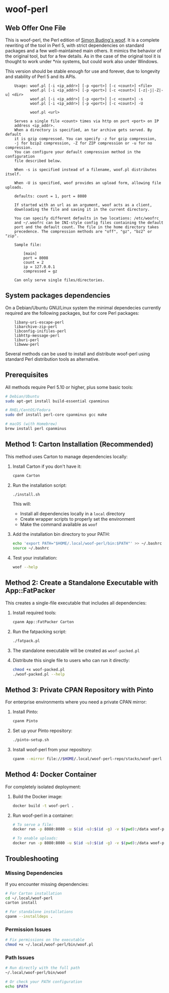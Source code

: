 # woof-perl

## Web Offer One File 

This is woof-perl, the Perl edition of [Simon Buding's woof](https://github.com/simon-budig/woof). 
It is a complete rewriting of the tool in Perl 5, with strict dependencies on standard packages
and a few well-maintained main others. 
It mimics the behavior of the original tool, but for a few details.
As in the case of the original tool it is thought to work under *nix systems, but could work 
also under Windows.

This version should be stable enough for use and forever, due to longevity and stability
of Perl 5 and its APIs.

```
    Usage: woof.pl [-i <ip_addr>] [-p <port>] [-c <count>] <file>
           woof.pl [-i <ip_addr>] [-p <port>] [-c <count>] [-z|-j|-Z|-u] <dir>
           woof.pl [-i <ip_addr>] [-p <port>] [-c <count>] -s
           woof.pl [-i <ip_addr>] [-p <port>] [-c <count>] -U
  
           woof.pl <url>

    Serves a single file <count> times via http on port <port> on IP
    address <ip_addr>.
    When a directory is specified, an tar archive gets served. By default
    it is gzip compressed. You can specify -z for gzip compression,
    -j for bzip2 compression, -Z for ZIP compression or -u for no compression.
    You can configure your default compression method in the configuration
    file described below.

    When -s is specified instead of a filename, woof.pl distributes itself.

    When -U is specified, woof provides an upload form, allowing file uploads.
  
    defaults: count = 1, port = 8080
  
    If started with an url as an argument, woof acts as a client,
    downloading the file and saving it in the current directory.
  
    You can specify different defaults in two locations: /etc/woofrc
    and ~/.woofrc can be INI-style config files containing the default
    port and the default count. The file in the home directory takes
    precedence. The compression methods are "off", "gz", "bz2" or "zip".
  
    Sample file:

        [main]
        port = 8008
        count = 2
        ip = 127.0.0.1
        compressed = gz

    Can only serve single files/directories.

```

## System packages dependencies

On a Debian/Ubuntu GNU/Linux system the minimal dependecies currently 
required are the following packages, but for core Perl packages:

```
    libany-uri-escape-perl
    libarchive-zip-perl
    libconfig-inifiles-perl
    libhttp-message-perl
    liburi-perl
    libwww-perl
```

Several methods can be used to install and distribute woof-perl using standard 
Perl distribution tools as alternative.

## Prerequisites

All methods require Perl 5.10 or higher, plus some basic tools:

```bash
# Debian/Ubuntu
sudo apt-get install build-essential cpanminus

# RHEL/CentOS/Fedora
sudo dnf install perl-core cpanminus gcc make

# macOS (with Homebrew)
brew install perl cpanminus
```

## Method 1: Carton Installation (Recommended)

This method uses Carton to manage dependencies locally:

1. Install Carton if you don't have it:
   ```bash
   cpanm Carton
   ```

2. Run the installation script:
   ```bash
   ./install.sh
   ```
   
   This will:
   - Install all dependencies locally in a `local` directory
   - Create wrapper scripts to properly set the environment
   - Make the command available as `woof`

3. Add the installation bin directory to your PATH:
   ```bash
   echo 'export PATH="$HOME/.local/woof-perl/bin:$PATH"' >> ~/.bashrc
   source ~/.bashrc
   ```

4. Test your installation:
   ```bash
   woof --help
   ```

## Method 2: Create a Standalone Executable with App::FatPacker

This creates a single-file executable that includes all dependencies:

1. Install required tools:
   ```bash
   cpanm App::FatPacker Carton
   ```

2. Run the fatpacking script:
   ```bash
   ./fatpack.pl
   ```

3. The standalone executable will be created as `woof-packed.pl`

4. Distribute this single file to users who can run it directly:
   ```bash
   chmod +x woof-packed.pl
   ./woof-packed.pl --help
   ```

## Method 3: Private CPAN Repository with Pinto

For enterprise environments where you need a private CPAN mirror:

1. Install Pinto:
   ```bash
   cpanm Pinto
   ```

2. Set up your Pinto repository:
   ```bash
   ./pinto-setup.sh
   ```

3. Install woof-perl from your repository:
   ```bash
   cpanm --mirror file://$HOME/.local/woof-perl-repo/stacks/woof-perl --mirror-only woof-perl
   ```

## Method 4: Docker Container

For completely isolated deployment:

1. Build the Docker image:
   ```bash
   docker build -t woof-perl .
   ```

2. Run woof-perl in a container:
   ```bash
   # To serve a file:
   docker run -p 8080:8080 -u $(id -u):$(id -g) -v $(pwd):/data woof-perl myfile.txt
   
   # To enable uploads:
   docker run -p 8080:8080 -u $(id -u):$(id -g) -v $(pwd):/data woof-perl -U
   ```

## Troubleshooting

### Missing Dependencies

If you encounter missing dependencies:

```bash
# For Carton installation
cd ~/.local/woof-perl
carton install

# For standalone installations
cpanm --installdeps .
```

### Permission Issues

```bash
# Fix permissions on the executable
chmod +x ~/.local/woof-perl/bin/woof.pl
```

### Path Issues

```bash
# Run directly with the full path
~/.local/woof-perl/bin/woof

# Or check your PATH configuration
echo $PATH
```


